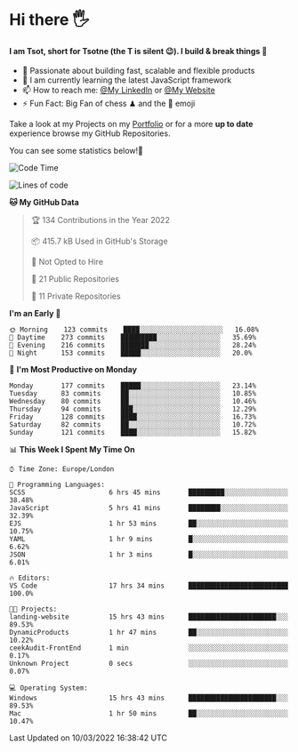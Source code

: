 # Hi there :raised_hand_with_fingers_splayed:
#### I am Tsot, short for Tsotne (the T is silent :wink:). I build & break things :space_invader:
- :telescope: Passionate about building fast, scalable and flexible products
- :seedling: I am currently learning the latest JavaScript framework 
- :mailbox: How to reach me: [@My LinkedIn](https://www.linkedin.com/in/tsotne-gvadzabia/) or [@My Website](https://tsotne.co.uk/contact)
- :zap: Fun Fact: Big Fan of chess ♟ and the 👾 emoji

Take a look at my Projects on my [Portfolio](https://tsotne.co.uk/) or for a more **up to date** experience browse my GitHub Repositories.

You can see some statistics below!:space_invader:
<!--START_SECTION:waka-->
![Code Time](http://img.shields.io/badge/Code%20Time-573%20hrs%2038%20mins-blue)

![Lines of code](https://img.shields.io/badge/From%20Hello%20World%20I%27ve%20Written-2%20Million%20lines%20of%20code-blue)

**🐱 My GitHub Data** 

> 🏆 134 Contributions in the Year 2022
 > 
> 📦 415.7 kB Used in GitHub's Storage 
 > 
> 🚫 Not Opted to Hire
 > 
> 📜 21 Public Repositories 
 > 
> 🔑 11 Private Repositories  
 > 
**I'm an Early 🐤** 

```text
🌞 Morning    123 commits    ████░░░░░░░░░░░░░░░░░░░░░   16.08% 
🌆 Daytime    273 commits    █████████░░░░░░░░░░░░░░░░   35.69% 
🌃 Evening    216 commits    ███████░░░░░░░░░░░░░░░░░░   28.24% 
🌙 Night      153 commits    █████░░░░░░░░░░░░░░░░░░░░   20.0%

```
📅 **I'm Most Productive on Monday** 

```text
Monday       177 commits    █████░░░░░░░░░░░░░░░░░░░░   23.14% 
Tuesday      83 commits     ██░░░░░░░░░░░░░░░░░░░░░░░   10.85% 
Wednesday    80 commits     ██░░░░░░░░░░░░░░░░░░░░░░░   10.46% 
Thursday     94 commits     ███░░░░░░░░░░░░░░░░░░░░░░   12.29% 
Friday       128 commits    ████░░░░░░░░░░░░░░░░░░░░░   16.73% 
Saturday     82 commits     ██░░░░░░░░░░░░░░░░░░░░░░░   10.72% 
Sunday       121 commits    ████░░░░░░░░░░░░░░░░░░░░░   15.82%

```


📊 **This Week I Spent My Time On** 

```text
⌚︎ Time Zone: Europe/London

💬 Programming Languages: 
SCSS                     6 hrs 45 mins       █████████░░░░░░░░░░░░░░░░   38.48% 
JavaScript               5 hrs 41 mins       ████████░░░░░░░░░░░░░░░░░   32.39% 
EJS                      1 hr 53 mins        ██░░░░░░░░░░░░░░░░░░░░░░░   10.75% 
YAML                     1 hr 9 mins         █░░░░░░░░░░░░░░░░░░░░░░░░   6.62% 
JSON                     1 hr 3 mins         █░░░░░░░░░░░░░░░░░░░░░░░░   6.01%

🔥 Editors: 
VS Code                  17 hrs 34 mins      █████████████████████████   100.0%

🐱‍💻 Projects: 
landing-website          15 hrs 43 mins      ██████████████████████░░░   89.53% 
DynamicProducts          1 hr 47 mins        ██░░░░░░░░░░░░░░░░░░░░░░░   10.22% 
ceekAudit-FrontEnd       1 min               ░░░░░░░░░░░░░░░░░░░░░░░░░   0.17% 
Unknown Project          0 secs              ░░░░░░░░░░░░░░░░░░░░░░░░░   0.07%

💻 Operating System: 
Windows                  15 hrs 43 mins      ██████████████████████░░░   89.53% 
Mac                      1 hr 50 mins        ██░░░░░░░░░░░░░░░░░░░░░░░   10.47%

```


 Last Updated on 10/03/2022 16:38:42 UTC
<!--END_SECTION:waka-->
